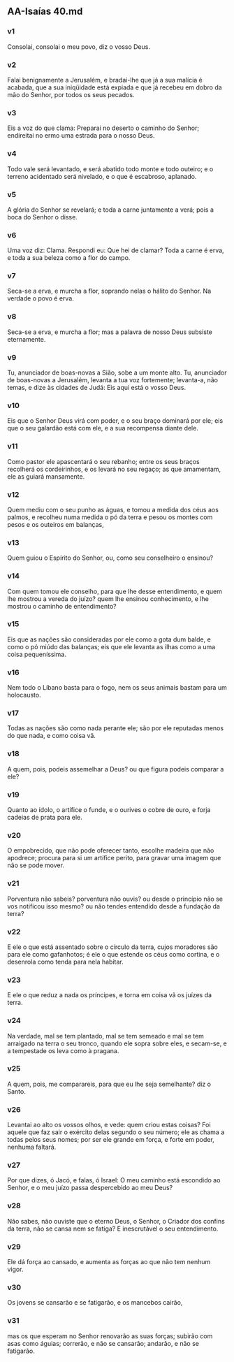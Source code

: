 ## AA-Isaías 40.md
### v1
 Consolai, consolai o meu povo, diz o vosso Deus.
### v2
 Falai benignamente a Jerusalém, e bradai-lhe que já a sua malícia é acabada, que a sua iniqüidade está expiada e que já recebeu em dobro da mão do Senhor, por todos os seus pecados.
### v3
 Eis a voz do que clama: Preparai no deserto o caminho do Senhor; endireitai no ermo uma estrada para o nosso Deus.
### v4
 Todo vale será levantado, e será abatido todo monte e todo outeiro; e o terreno acidentado será nivelado, e o que é escabroso, aplanado.
### v5
 A glória do Senhor se revelará; e toda a carne juntamente a verá; pois a boca do Senhor o disse.
### v6
 Uma voz diz: Clama. Respondi eu: Que hei de clamar? Toda a carne é erva, e toda a sua beleza como a flor do campo.
### v7
 Seca-se a erva, e murcha a flor, soprando nelas o hálito do Senhor. Na verdade o povo é erva.
### v8
 Seca-se a erva, e murcha a flor; mas a palavra de nosso Deus subsiste eternamente.
### v9
 Tu, anunciador de boas-novas a Sião, sobe a um monte alto. Tu, anunciador de boas-novas a Jerusalém, levanta a tua voz fortemente; levanta-a, não temas, e dize às cidades de Judá: Eis aqui está o vosso Deus.
### v10
 Eis que o Senhor Deus virá com poder, e o seu braço dominará por ele; eis que o seu galardão está com ele, e a sua recompensa diante dele.
### v11
 Como pastor ele apascentará o seu rebanho; entre os seus braços recolherá os cordeirinhos, e os levará no seu regaço; as que amamentam, ele as guiará mansamente.
### v12
 Quem mediu com o seu punho as águas, e tomou a medida dos céus aos palmos, e recolheu numa medida o pó da terra e pesou os montes com pesos e os outeiros em balanças,
### v13
 Quem guiou o Espírito do Senhor, ou, como seu conselheiro o ensinou?
### v14
 Com quem tomou ele conselho, para que lhe desse entendimento, e quem lhe mostrou a vereda do juízo? quem lhe ensinou conhecimento, e lhe mostrou o caminho de entendimento?
### v15
 Eis que as nações são consideradas por ele como a gota dum balde, e como o pó miúdo das balanças; eis que ele levanta as ilhas como a uma coisa pequeníssima.
### v16
 Nem todo o Líbano basta para o fogo, nem os seus animais bastam para um holocausto.
### v17
 Todas as nações são como nada perante ele; são por ele reputadas menos do que nada, e como coisa vã.
### v18
 A quem, pois, podeis assemelhar a Deus? ou que figura podeis comparar a ele?
### v19
 Quanto ao ídolo, o artífice o funde, e o ourives o cobre de ouro, e forja cadeias de prata para ele.
### v20
 O empobrecido, que não pode oferecer tanto, escolhe madeira que não apodrece; procura para si um artífice perito, para gravar uma imagem que não se pode mover.
### v21
 Porventura não sabeis? porventura não ouvis? ou desde o princípio não se vos notificou isso mesmo? ou não tendes entendido desde a fundação da terra?
### v22
 E ele o que está assentado sobre o círculo da terra, cujos moradores são para ele como gafanhotos; é ele o que estende os céus como cortina, e o desenrola como tenda para nela habitar.
### v23
 E ele o que reduz a nada os príncipes, e torna em coisa vã os juízes da terra.
### v24
 Na verdade, mal se tem plantado, mal se tem semeado e mal se tem arraigado na terra o seu tronco, quando ele sopra sobre eles, e secam-se, e a tempestade os leva como à pragana.
### v25
 A quem, pois, me comparareis, para que eu lhe seja semelhante? diz o Santo.
### v26
 Levantai ao alto os vossos olhos, e vede: quem criou estas coisas? Foi aquele que faz sair o exército delas segundo o seu número; ele as chama a todas pelos seus nomes; por ser ele grande em força, e forte em poder, nenhuma faltará.
### v27
 Por que dizes, ó Jacó, e falas, ó Israel: O meu caminho está escondido ao Senhor, e o meu juízo passa despercebido ao meu Deus?
### v28
 Não sabes, não ouviste que o eterno Deus, o Senhor, o Criador dos confins da terra, não se cansa nem se fatiga? E inescrutável o seu entendimento.
### v29
 Ele dá força ao cansado, e aumenta as forças ao que não tem nenhum vigor.
### v30
 Os jovens se cansarão e se fatigarão, e os mancebos cairão,
### v31
 mas os que esperam no Senhor renovarão as suas forças; subirão com asas como águias; correrão, e não se cansarão; andarão, e não se fatigarão.
